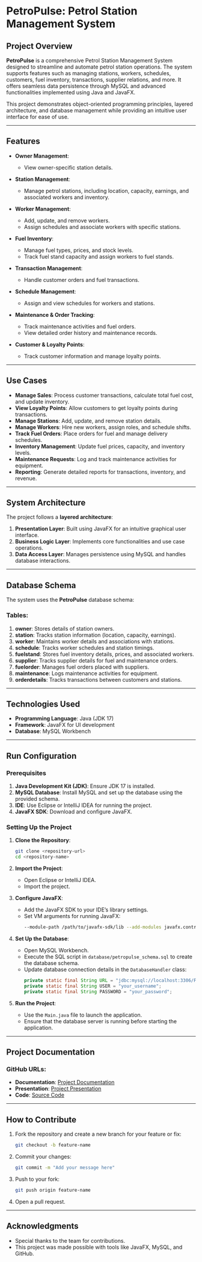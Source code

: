 # **PetroPulse: Petrol Station Management System**

## **Project Overview**
**PetroPulse** is a comprehensive Petrol Station Management System designed to streamline and automate petrol station operations. The system supports features such as managing stations, workers, schedules, customers, fuel inventory, transactions, supplier relations, and more. It offers seamless data persistence through MySQL and advanced functionalities implemented using Java and JavaFX.

This project demonstrates object-oriented programming principles, layered architecture, and database management while providing an intuitive user interface for ease of use.

---

## **Features**
- **Owner Management**:
  - View owner-specific station details.
  
- **Station Management**:
  - Manage petrol stations, including location, capacity, earnings, and associated workers and inventory.

- **Worker Management**:
  - Add, update, and remove workers.
  - Assign schedules and associate workers with specific stations.

- **Fuel Inventory**:
  - Manage fuel types, prices, and stock levels.
  - Track fuel stand capacity and assign workers to fuel stands.

- **Transaction Management**:
  - Handle customer orders and fuel transactions.

- **Schedule Management**:
  - Assign and view schedules for workers and stations.
  
- **Maintenance & Order Tracking**:
  - Track maintenance activities and fuel orders.
  - View detailed order history and maintenance records.

- **Customer & Loyalty Points**:
  - Track customer information and manage loyalty points.

---

## **Use Cases**
- **Manage Sales**: Process customer transactions, calculate total fuel cost, and update inventory.
- **View Loyalty Points**: Allow customers to get loyalty points during transactions.
- **Manage Stations**: Add, update, and remove station details.
- **Manage Workers**: Hire new workers, assign roles, and schedule shifts.
- **Track Fuel Orders**: Place orders for fuel and manage delivery schedules.
- **Inventory Management**: Update fuel prices, capacity, and inventory levels.
- **Maintenance Requests**: Log and track maintenance activities for equipment.
- **Reporting**: Generate detailed reports for transactions, inventory, and revenue.

---

## **System Architecture**
The project follows a **layered architecture**:
1. **Presentation Layer**: Built using JavaFX for an intuitive graphical user interface.
2. **Business Logic Layer**: Implements core functionalities and use case operations.
3. **Data Access Layer**: Manages persistence using MySQL and handles database interactions.

---

## **Database Schema**
The system uses the **PetroPulse** database schema:

### Tables:
1. **owner**: Stores details of station owners.
2. **station**: Tracks station information (location, capacity, earnings).
3. **worker**: Maintains worker details and associations with stations.
4. **schedule**: Tracks worker schedules and station timings.
5. **fuelstand**: Stores fuel inventory details, prices, and associated workers.
6. **supplier**: Tracks supplier details for fuel and maintenance orders.
7. **fuelorder**: Manages fuel orders placed with suppliers.
8. **maintenance**: Logs maintenance activities for equipment.
9. **orderdetails**: Tracks transactions between customers and stations.

---

## **Technologies Used**
- **Programming Language**: Java (JDK 17)
- **Framework**: JavaFX for UI development
- **Database**: MySQL Workbench

---

## **Run Configuration**
### Prerequisites
1. **Java Development Kit (JDK)**: Ensure JDK 17 is installed.
2. **MySQL Database**: Install MySQL and set up the database using the provided schema.
3. **IDE**: Use Eclipse or IntelliJ IDEA for running the project.
4. **JavaFX SDK**: Download and configure JavaFX.

### Setting Up the Project
1. **Clone the Repository**:
   ```bash
   git clone <repository-url>
   cd <repository-name>
   ```
2. **Import the Project**:
   - Open Eclipse or IntelliJ IDEA.
   - Import the project.

3. **Configure JavaFX**:
   - Add the JavaFX SDK to your IDE’s library settings.
   - Set VM arguments for running JavaFX:
     ```bash
     --module-path /path/to/javafx-sdk/lib --add-modules javafx.controls,javafx.fxml
     ```

4. **Set Up the Database**:
   - Open MySQL Workbench.
   - Execute the SQL script in `database/petropulse_schema.sql` to create the database schema.
   - Update database connection details in the `DatabaseHandler` class:
     ```java
     private static final String URL = "jdbc:mysql://localhost:3306/PetroPulse";
     private static final String USER = "your_username";
     private static final String PASSWORD = "your_password";
     ```

5. **Run the Project**:
   - Use the `Main.java` file to launch the application.
   - Ensure that the database server is running before starting the application.

---

## **Project Documentation**
### GitHub URLs:
- **Documentation**: [Project Documentation](https://github.com/anasbinrashid/PetroPulse/tree/main/Documentation)
- **Presentation**: [Project Presentation](https://github.com/anasbinrashid/PetroPulse/tree/main/Presentation)
- **Code**: [Source Code](https://github.com/anasbinrashid/PetroPulse/tree/main/Source_Files/PetroPulse)

---

## **How to Contribute**
1. Fork the repository and create a new branch for your feature or fix:
   ```bash
   git checkout -b feature-name
   ```
2. Commit your changes:
   ```bash
   git commit -m "Add your message here"
   ```
3. Push to your fork:
   ```bash
   git push origin feature-name
   ```
4. Open a pull request.

---

## **Acknowledgments**
- Special thanks to the team for contributions.
- This project was made possible with tools like JavaFX, MySQL, and GitHub.
